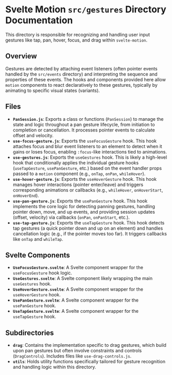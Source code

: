 # Svelte Motion `src/gestures` Directory Documentation

This directory is responsible for recognizing and handling user input gestures like tap, pan, hover, focus, and drag within `svelte-motion`.

## Overview

Gestures are detected by attaching event listeners (often pointer events handled by the `src/events` directory) and interpreting the sequence and properties of these events. The hooks and components provided here allow `motion` components to react declaratively to these gestures, typically by animating to specific visual states (variants).

## Files

*   **`PanSession.js`**: Exports a class or functions (`PanSession`) to manage the state and logic throughout a pan gesture lifecycle, from initiation to completion or cancellation. It processes pointer events to calculate offset and velocity.
*   **`use-focus-gesture.js`**: Exports the `useFocusGesture` hook. This hook attaches focus and blur event listeners to an element to detect when it gains or loses focus, enabling `:focus`-like interactions tied to animations.
*   **`use-gestures.js`**: Exports the `useGestures` hook. This is likely a high-level hook that conditionally applies the individual gesture hooks (`useTapGesture`, `usePanGesture`, etc.) based on the event handler props passed to a `motion` component (e.g., `onTap`, `onPan`, `whileHover`).
*   **`use-hover-gesture.js`**: Exports the `useHoverGesture` hook. This hook manages hover interactions (pointer enter/leave) and triggers corresponding animations or callbacks (e.g., `whileHover`, `onHoverStart`, `onHoverEnd`).
*   **`use-pan-gesture.js`**: Exports the `usePanGesture` hook. This hook implements the core logic for detecting panning gestures, handling pointer down, move, and up events, and providing session updates (offset, velocity) via callbacks (`onPan`, `onPanStart`, etc.).
*   **`use-tap-gesture.js`**: Exports the `useTapGesture` hook. This hook detects tap gestures (a quick pointer down and up on an element) and handles cancellation logic (e.g., if the pointer moves too far). It triggers callbacks like `onTap` and `whileTap`.

## Svelte Components

*   **`UseFocusGesture.svelte`**: A Svelte component wrapper for the `useFocusGesture` hook logic.
*   **`UseGestures.svelte`**: A Svelte component likely wrapping the main `useGestures` hook.
*   **`UseHoverGesture.svelte`**: A Svelte component wrapper for the `useHoverGesture` hook.
*   **`UsePanGesture.svelte`**: A Svelte component wrapper for the `usePanGesture` hook.
*   **`UseTapGesture.svelte`**: A Svelte component wrapper for the `useTapGesture` hook.

## Subdirectories

*   **`drag`**: Contains the implementation specific to drag gestures, which build upon pan gestures but often involve constraints and controls (`DragControls`). Includes files like `use-drag-controls.js`.
*   **`utils`**: Holds utility functions specifically tailored for gesture recognition and handling logic within this directory.